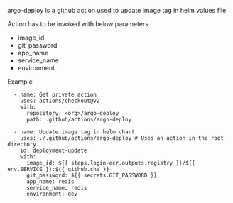 argo-deploy is a github action used to update image tag in helm values file

Action has to be invoked with below parameters

- image_id
- git_password
- app_name
- service_name
- environment


Example

      - name: Get private action
        uses: actions/checkout@v2
        with:
          repository: <org>/argo-deploy
          path: .github/actions/argo-deploy
          
      - name: Update image tag in helm chart
        uses: ./.github/actions/argo-deploy # Uses an action in the root directory
        id: deployment-update
        with:
          image_id: ${{ steps.login-ecr.outputs.registry }}/${{ env.SERVICE }}:${{ github.sha }}
          git_password: ${{ secrets.GIT_PASSWORD }}
          app_name: redis
          service_name: redis
          environment: dev
